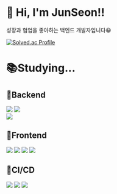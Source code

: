 # 👋 Hi, I'm JunSeon!! #
성장과 협업을 좋아하는 백엔드 개발자입니다😀 

[![Solved.ac Profile](http://mazassumnida.wtf/api/generate_badge?boj=pzs20019)](https://solved.ac/pzs20019)



# 📚Studying... #

## 🚀Backend ## 
<div>
<img src="https://img.shields.io/badge/springboot-6DB33F?style=for-the-badge&logo=springboot&logoColor=white">
<img src="https://img.shields.io/badge/Spring Data JPA-6DB33F?style=for-the-badge&logo=hibernate&logoColor=white">
</div>




<img src="https://img.shields.io/badge/MySQL-4479A1?style=for-the-badge&logo=MySQL&logoColor=white">



</div>

## 🚀Frontend ##
<div><img src="https://img.shields.io/badge/html5-E34F26?style=for-the-badge&logo=html5&logoColor=white">
<img src="https://img.shields.io/badge/css-1572B6?style=for-the-badge&logo=css3&logoColor=white">
<img src="https://img.shields.io/badge/javascript-F7DF1E?style=for-the-badge&logo=javascript&logoColor=black">
<img src="https://img.shields.io/badge/react-61DAFB?style=for-the-badge&logo=react&logoColor=black">
</div>

## 🚀CI/CD ##
<div><img src="https://img.shields.io/badge/git-F05032?style=for-the-badge&logo=git&logoColor=white">
<img src="https://img.shields.io/badge/github-181717?style=for-the-badge&logo=github&logoColor=white">
<img src="https://img.shields.io/badge/GitHub Actions-2088FF?style=for-the-badge&logo=githubactions&logoColor=white">
</div>

